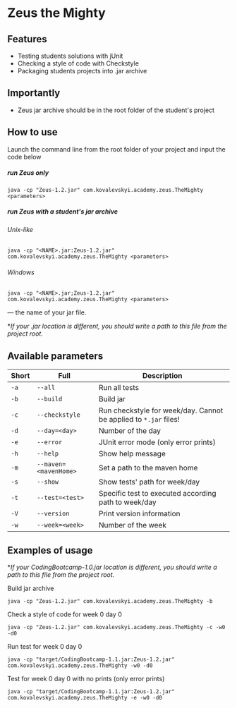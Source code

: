 # Zeus the Mighty

## Features

- Testing students solutions with jUnit
- Checking a style of code with Checkstyle
- Packaging students projects into .jar archive

## Importantly

- Zeus jar archive should be in the root folder of the student's project

## How to use

Launch the command line from the root folder of your project and input the code below

##### run Zeus only

`java -cp "Zeus-1.2.jar" com.kovalevskyi.academy.zeus.TheMighty <parameters>`

##### run Zeus with a student's jar archive

###### Unix-like

`java -cp "<NAME>.jar:Zeus-1.2.jar" com.kovalevskyi.academy.zeus.TheMighty <parameters>`

###### Windows

`java -cp "<NAME>.jar;Zeus-1.2.jar" com.kovalevskyi.academy.zeus.TheMighty <parameters>`

**<NAME>** — the name of your jar file.

**If your <NAME>.jar location is different, you should write a path to this file from the
project root.*

## Available parameters

|Short|Full|Description|
|---|---|---|
|`-a`|`--all`|Run all tests|
|`-b`|`--build`|Build jar|
|`-c`|`--checkstyle`|Run checkstyle for week/day. Cannot be applied to `*.jar` files!|
|`-d`|`--day=<day>`|Number of the day|
|`-e`|`--error`|JUnit error mode (only error prints)|
|`-h`|`--help`|Show help message|
|`-m`|`--maven=<mavenHome>`|Set a path to the maven home|
|`-s`|`--show`|Show tests' path for week/day|
|`-t`|`--test=<test>`|Specific test to executed according path to week/day|
|`-V`|`--version`|Print version information|
|`-w`|`--week=<week>`|Number of the week|

## Examples of usage

**If your CodingBootcamp-1.0.jar location is different, you should write a path to this file from the
project root.*

Build jar archive

`java -cp "Zeus-1.2.jar" com.kovalevskyi.academy.zeus.TheMighty -b`

Check a style of code for week 0 day 0

`java -cp "Zeus-1.2.jar" com.kovalevskyi.academy.zeus.TheMighty -c -w0 -d0`

Run test for week 0 day 0

`java -cp "target/CodingBootcamp-1.1.jar:Zeus-1.2.jar" com.kovalevskyi.academy.zeus.TheMighty -w0 -d0`

Test for week 0 day 0 with no prints (only error prints)

`java -cp "target/CodingBootcamp-1.1.jar:Zeus-1.2.jar" com.kovalevskyi.academy.zeus.TheMighty -e -w0 -d0`
